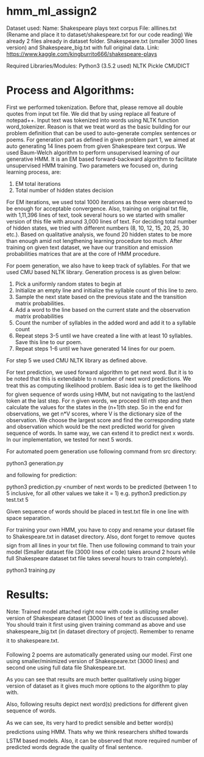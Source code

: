 # hmm_ml_assign2

Dataset used:
Name: Shakespeare plays text corpus
File: alllines.txt (Rename and place it to dataset/shakespeare.txt for our code reading)
We already 2 files already in dataset folder. Shakespeare.txt (smaller 3000 lines version) and Shakespeare_big.txt with full original data.
Link: https://www.kaggle.com/kingburrito666/shakespeare-plays 

Required Libraries/Modules:
Python3 (3.5.2 used)
NLTK
Pickle
CMUDICT

# Process and Algorithms:
First we performed tokenization. Before that, please remove all double quotes from input txt file. We did that by using replace all feature of notepad++. Input text was tokenized into words using NLTK function word_tokenizer. Reason is that we treat word as the basic building for our problem definition that can be used to auto-generate complex sentences or poems. For generation part as defined in given problem part 1, we aimed at auto generating 14 lines poem from given Shakespeare text corpus. 
We used Baum-Welch algorithm to perform unsupervised learning of our generative HMM. It is an EM based forward-backward algorithm to facilitate unsupervised HMM training. Two parameters we focused on, during learning process, are:

1) EM total iterations
2) Total number of hidden states decision

For EM iterations, we used total 1000 iterations as those were observed to be enough for acceptable convergence. Also, training on original txt file, with 1,11,396 lines of text, took several hours so we started with smaller version of this file with around 3,000 lines of text. For deciding total number of hidden states, we tried with different numbers (8, 10, 12, 15, 20, 25, 30 etc.). Based on qualitative analysis, we found 20 hidden states to be more than enough amid not lengthening learning procedure too much. After training on given text dataset, we have our transition and emission probabilities matrices that are at the core of HMM procedure.

For poem generation, we also have to keep track of syllables. For that we used CMU based NLTK library. Generation process is as given below:

1. Pick a uniformly random states to begin at
2. Initialize an empty line and initialize the syllable count of this line to zero.
3. Sample the next state based on the previous state and the transition matrix probabilities.
4. Add a word to the line based on the current state and the observation matrix probabilities
5. Count the number of syllables in the added word and add it to a syllable count
6. Repeat steps 3-5 until we have created a line with at least 10 syllables. Save this line to our poem.
7. Repeat steps 1-6 until we have generated 14 lines for our poem.

For step 5 we used CMU NLTK library as defined above.

For text prediction, we used forward algorithm to get next word. But it is to be noted that this is extendable to n number of next word predictions. We treat this as computing likelihood problem. Basic idea is to get the likelihood for given sequence of words using HMM, but not navigating to the last/end token at the last step. For n given words, we proceed till nth step and then calculate the values for the states in the (n+1)th step. So in the end for observations, we get n*V  scores, where V is the dictionary size of the observation. We choose the largest score and find the corresponding state and observation which would be the next predicted world for given sequence of words. In same way, we can extend it to predict next x words. In our implementation, we tested for next 5 words.

For automated poem generation use following command from src directory:

python3 generation.py



and following for prediction:

python3 prediction.py <text file name> <number of next words to be predicted (between 1 to 5 inclusive, for all other values we take it = 1)
e.g. python3 prediction.py test.txt 5

Given sequence of words should be placed in test.txt file in one line with space separation.



For training your own HMM, you have to copy and rename your dataset file to Shakespeare.txt in dataset directory. Also, dont forget to remove  quotes sign from all lines in your txt file. Then use following command to train your model (Smaller dataset file (3000 lines of code) takes around 2 hours while full Shakespeare dataset txt file takes several hours to train completely).

python3 training.py


# Results:
Note: Trained model attached right now with code is utilizing smaller version of Shakespeare dataset (3000 lines of text as discussed above). You should train it first using given training command as above and use shakespeare_big.txt (in dataset directory of project). Remember to rename it to shakespeare.txt.

Following 2 poems are automatically generated using our model. First one using smaller/minimized version of Shakespeare.txt (3000 lines) and second one using full data file Shakespeare.txt.


As you can see that results are much better qualitatively using bigger version of dataset as it gives much more options to the algorithm to play with.

Also, following results depict next word(s) predictions for different given sequence of words.


As we can see, its very hard to predict sensible and better word(s) predictions using HMM. Thats why we think researchers shifted towards LSTM based models. Also, it can be observed that more required number of predicted words degrade the quality of final sentence.
